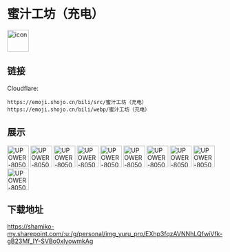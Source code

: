 # 蜜汁工坊（充电）
<img src="https://emoji.shojo.cn/bili/src/蜜汁工坊（充电）/icon.png" width="50" height="50" alt="icon">

## 链接
Cloudflare:
```
https://emoji.shojo.cn/bili/src/蜜汁工坊（充电）
https://emoji.shojo.cn/bili/webp/蜜汁工坊（充电）
```
## 展示
<img src="https://emoji.shojo.cn/bili/src/蜜汁工坊（充电）/UPOWER-80505-好耶.png" width="50" height="50" alt="UPOWER-80505-好耶">
<img src="https://emoji.shojo.cn/bili/src/蜜汁工坊（充电）/UPOWER-80505-呼呼呼.png" width="50" height="50" alt="UPOWER-80505-呼呼呼">
<img src="https://emoji.shojo.cn/bili/src/蜜汁工坊（充电）/UPOWER-80505-哒咩.png" width="50" height="50" alt="UPOWER-80505-哒咩">
<img src="https://emoji.shojo.cn/bili/src/蜜汁工坊（充电）/UPOWER-80505-开趴.png" width="50" height="50" alt="UPOWER-80505-开趴">
<img src="https://emoji.shojo.cn/bili/src/蜜汁工坊（充电）/UPOWER-80505-天空作美.png" width="50" height="50" alt="UPOWER-80505-天空作美">
<img src="https://emoji.shojo.cn/bili/src/蜜汁工坊（充电）/UPOWER-80505-画不完.png" width="50" height="50" alt="UPOWER-80505-画不完">
<img src="https://emoji.shojo.cn/bili/src/蜜汁工坊（充电）/UPOWER-80505-爱了爱了.png" width="50" height="50" alt="UPOWER-80505-爱了爱了">
<img src="https://emoji.shojo.cn/bili/src/蜜汁工坊（充电）/UPOWER-80505-看看你的.png" width="50" height="50" alt="UPOWER-80505-看看你的">
<img src="https://emoji.shojo.cn/bili/src/蜜汁工坊（充电）/UPOWER-80505-小垃姬.png" width="50" height="50" alt="UPOWER-80505-小垃姬">
<img src="https://emoji.shojo.cn/bili/src/蜜汁工坊（充电）/UPOWER-80505-爬.png" width="50" height="50" alt="UPOWER-80505-爬">

## 下载地址

https://shamiko-my.sharepoint.com/:u:/g/personal/img_yuru_pro/EXhp3fqzAVNNhLQfwiVfk-gB23Mf_IY-SVBo0xlyowmkAg